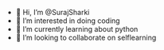 - 👋 Hi, I’m @SurajSharki
- 👀 I’m interested in doing coding
- 🌱 I’m currently learning about python
- 💞️ I’m looking to collaborate on selflearning


<!---
SurajSharki/SurajSharki is a ✨ special ✨ repository because its `README.md` (this file) appears on your GitHub profile.
You can click the Preview link to take a look at your changes.
--->
